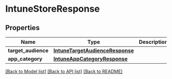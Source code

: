 # IntuneStoreResponse

## Properties
Name | Type | Description | Notes
------------ | ------------- | ------------- | -------------
**target_audience** | [**IntuneTargetAudienceResponse**](IntuneTargetAudienceResponse.md) |  | [optional] 
**app_category** | [**IntuneAppCategoryResponse**](IntuneAppCategoryResponse.md) |  | [optional] 

[[Back to Model list]](../README.md#documentation-for-models) [[Back to API list]](../README.md#documentation-for-api-endpoints) [[Back to README]](../README.md)


